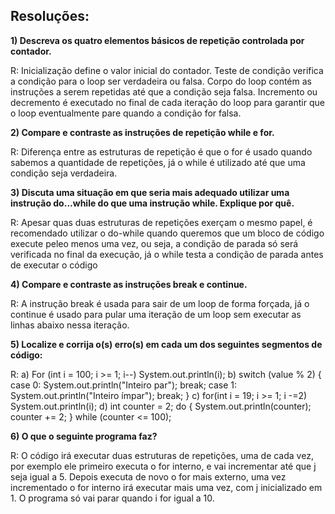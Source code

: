 ## Resoluções: 

**1) Descreva os quatro elementos básicos de repetição controlada por contador.**

R:  Inicialização define o valor inicial do contador.
    Teste de condição verifica a condição para o loop ser verdadeira ou falsa.
    Corpo do loop contém as instruções a serem repetidas até que a condição seja falsa.
    Incremento ou decremento é executado no final de cada iteração do loop para garantir que o loop eventualmente pare quando a condição for falsa.

**2) Compare e contraste as instruções de repetição while e for.**

R: Diferença entre as estruturas de repetição é que o for é usado quando sabemos a quantidade de repetições, já o while é utilizado até que uma condição seja verdadeira.

**3) Discuta uma situação em que seria mais adequado utilizar uma instrução do...while do que uma instrução while. Explique por quê.**

R: Apesar quas duas estruturas de repetições exerçam o mesmo papel, é recomendado utilizar o do-while quando queremos que um bloco de código execute peleo menos uma vez, ou seja, a condição de parada só será verificada no final da execução, já o while testa a condição de parada antes de executar o código

**4) Compare e contraste as instruções break e continue.**

R: A instrução break é usada para sair de um loop de forma forçada, já o continue é usado para pular uma iteração de um loop sem executar as linhas abaixo nessa iteração.

**5) Localize e corrija o(s) erro(s) em cada um dos seguintes segmentos de código:**

R:
a) 
For (int i = 100; i >= 1; i--) System.out.println(i);
b)
switch (value % 2) {
    case 0:
        System.out.println("Inteiro par");
        break;
    case 1:
        System.out.println("Inteiro ímpar");
        break;
}
c) 
for(int i = 19; i >= 1; i -=2) System.out.println(i);
d)
int counter = 2;
do {
    System.out.println(counter);
    counter += 2;
} while (counter <= 100); 

**6) O que o seguinte programa faz?**

R: O código irá executar duas estruturas de repetições, uma de cada vez, por exemplo ele primeiro executa o for interno, e vai incrementar até que j seja igual a 5. Depois executa de novo o for mais externo, uma vez incrementado o for interno irá executar mais uma vez, com j inicializado em 1. O programa só vai parar quando i for igual a 10.
